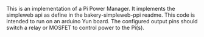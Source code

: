 This is an implementation of a Pi Power Manager. It implements the simpleweb api as define in the bakery-simpleweb-ppi readme.
This code is intended to run on an arduino Yun board. The configured output pins should switch a relay or MOSFET to control power to the Pi(s).
